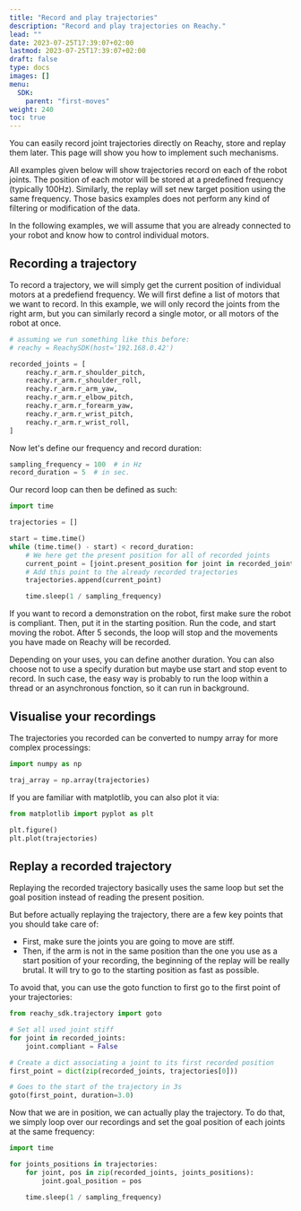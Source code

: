 ```yaml
---
title: "Record and play trajectories"
description: "Record and play trajectories on Reachy."
lead: ""
date: 2023-07-25T17:39:07+02:00
lastmod: 2023-07-25T17:39:07+02:00
draft: false
type: docs
images: []
menu:
  SDK:
    parent: "first-moves"
weight: 240
toc: true
---
```


You can easily record joint trajectories directly on Reachy, store and replay them later. This page will show you how to implement such mechanisms. 

All examples given below will show trajectories record on each of the robot joints. The position of each motor will be stored at a predefined frequency (typically 100Hz). Similarly, the replay will set new target position using the same frequency. Those basics examples does not perform any kind of filtering or modification of the data.

In the following examples, we will assume that you are already connected to your robot and know how to control individual motors.

## Recording a trajectory

To record a trajectory, we will simply get the current position of individual motors at a predefiend frequency. We will first define a list of motors that we want to record. In this example, we will only record the joints from the right arm, but you can similarly record a single motor, or all motors of the robot at once.

```python
# assuming we run something like this before:
# reachy = ReachySDK(host='192.168.0.42') 

recorded_joints = [
    reachy.r_arm.r_shoulder_pitch,
    reachy.r_arm.r_shoulder_roll,
    reachy.r_arm.r_arm_yaw,
    reachy.r_arm.r_elbow_pitch,
    reachy.r_arm.r_forearm_yaw,
    reachy.r_arm.r_wrist_pitch,
    reachy.r_arm.r_wrist_roll,
]
```

Now let's define our frequency and record duration:

```python
sampling_frequency = 100  # in Hz
record_duration = 5  # in sec.
```

Our record loop can then be defined as such:

```python
import time

trajectories = []

start = time.time()
while (time.time() - start) < record_duration:
    # We here get the present position for all of recorded joints
    current_point = [joint.present_position for joint in recorded_joints]
    # Add this point to the already recorded trajectories
    trajectories.append(current_point)

    time.sleep(1 / sampling_frequency)
```
If you want to record a demonstration on the robot, first make sure the robot is compliant. Then, put it in the starting position. Run the code, and start moving the robot. After 5 seconds, the loop will stop and the movements you have made on Reachy will be recorded. 

Depending on your uses, you can define another duration. You can also choose not to use a specify duration but maybe use start and stop event to record. In such case, the easy way is probably to run the loop within a thread or an asynchronous fonction, so it can run in background.

## Visualise your recordings

The trajectories you recorded can be converted to numpy array for more complex processings:

```python
import numpy as np

traj_array = np.array(trajectories)
```

If you are familiar with matplotlib, you can also plot it via:

```python
from matplotlib import pyplot as plt

plt.figure()
plt.plot(trajectories)
```

## Replay a recorded trajectory

Replaying the recorded trajectory basically uses the same loop but set the goal position instead of reading the present position. 

But before actually replaying the trajectory, there are a few key points that you should take care of:

- First, make sure the joints you are going to move are stiff.
- Then, if the arm is not in the same position than the one you use as a start position of your recording, the beginning of the replay will be really brutal. It will try to go to the starting position as fast as possible.

To avoid that, you can use the goto function to first go to the first point of your trajectories:

```python
from reachy_sdk.trajectory import goto

# Set all used joint stiff
for joint in recorded_joints:
    joint.compliant = False

# Create a dict associating a joint to its first recorded position
first_point = dict(zip(recorded_joints, trajectories[0]))

# Goes to the start of the trajectory in 3s
goto(first_point, duration=3.0)
```

Now that we are in position, we can actually play the trajectory. To do that, we simply loop over our recordings and set the goal position of each joints at the same frequency:

```python
import time

for joints_positions in trajectories:
    for joint, pos in zip(recorded_joints, joints_positions):
        joint.goal_position = pos

    time.sleep(1 / sampling_frequency)
```